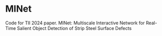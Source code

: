 # MINet
Code for TII 2024 paper. MINet: Multiscale Interactive Network for Real-Time Salient Object Detection of Strip Steel Surface Defects
